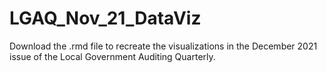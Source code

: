# LGAQ_Nov_21_DataViz

Download the .rmd file to recreate the visualizations in the December 2021 issue of the Local Government Auditing Quarterly.
